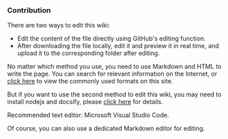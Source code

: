### Contribution

There are two ways to edit this wiki:
- Edit the content of the file directly using GitHub's editing function.
- After downloading the file locally, edit it and preview it in real time, and upload it to the corresponding folder after editing.

No matter which method you use, you need to use Markdown and HTML to write the page. You can search for relevant information on the Internet, or [click here](contribution/common-formats.md) to view the commonly used formats on this site.

But if you want to use the second method to edit this wiki, you may need to install nodejs and docsify, please [click here](https://docsify.js.org/) for details.

Recommended text editor: Microsoft Visual Studio Code.

Of course, you can also use a dedicated Markdown editor for editing.
